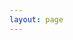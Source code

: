```yaml
---
layout: page
---
```

<script setup>
import {
  VPTeamPage,
  VPTeamPageTitle,
  VPTeamMembers,
  VPTeamPageSection
} from 'vitepress/theme'

const coreMembers = [
  {
    avatar: 'https://www.github.com/jindom.png',
    name: 'Jindom',
    title: '',
    desc: '包子师傅',
    sponsor: 'https://blog.jindom.cc/',
    actionText: 'Blog',
    links: [
      { icon: 'github', link: 'https://github.com/Jindom' }
    ]
  },
  {
    avatar: 'https://github.com/1ybs3c.png',
    name: 'edc',
    title: '',
    desc: '某不愿透露姓名的潮男,',
    sponsor: 'https://1ybs3c.github.io/',
    actionText: 'Blog',
    links: [
      { icon: 'github', link: 'https://github.com/1ybs3c' }
    ]
  },
  {
    avatar: 'https://github.com/SneakyTurt1e.png',
    name: 'Matt Shi',
    title: '',
    desc: '没有天生的高手,也没有永远的菜鸡',
    sponsor: 'https://mattshi.com/',
    actionText: 'Blog',
    links: [
      { icon: 'github', link: 'https://github.com/SneakyTurt1e' }
    ]
  }
]
const net = [
  {
    avatar: 'https://github.com/zjicmDarkWing.png',
    name: 'darkwingnya',
    title: 'HTB Guru / OSCE3 / OSCP / CRTO',
    desc: '暗羽',
    sponsor: 'https://darkwing.moe/',
    actionText: 'Blog',
    links: [
      { icon: 'github', link: 'https://github.com/SneakyTurt1e' },
      { icon: 'x', link: 'https://twitter.com/darkwing_nya'}
    ]
  }
]
</script>

<VPTeamPage>
  <!-- <VPTeamPageTitle>
    <template #title>Core Friends</template>
    <template #lead>Say hello to my awesome friends.</template>
  </VPTeamPageTitle> -->
  <VPTeamMembers size="medium" :members="coreMembers" />
  <VPTeamPageSection>
    <template #title>Cyber Friend</template>
    <!-- <template #lead></template> -->
    <template #members>
      <VPTeamMembers size="small" :members="net" />
    </template>
  </VPTeamPageSection>
</VPTeamPage>
